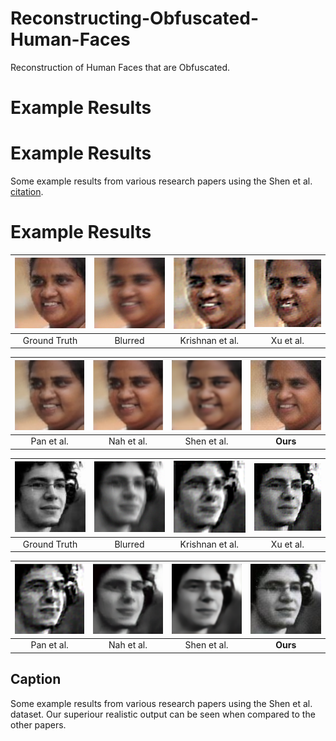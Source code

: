 # Reconstructing-Obfuscated-Human-Faces
Reconstruction of Human Faces that are Obfuscated.
# Example Results


# Example Results

Some example results from various research papers using the Shen et al. [citation](#).

# Example Results

| ![Ground Truth](our_images/im4174_ker08_blur_k13.png_original.jpg) | ![Blurred](our_images/im4174_ker08_blur_k13.png) | ![Krishnan et al.](other_paper_images/krishnan1.png) | ![Xu et al.](other_paper_images/xu1.png) |
|:------------------------------------------------------------------:|:-------------------------------------------------:|:-------------------------------------------------:|:-------------------------------------:|
| Ground Truth | Blurred | Krishnan et al. | Xu et al. |

| ![Pan et al.](other_paper_images/pan1.png) | ![Nah et al.](other_paper_images/nah1.png) | ![Shen et al.](other_paper_images/shen1.png) | **![Ours](our_images/im4174_ker08_blur_k13.png_output.jpg)** |
|:------------------------------:|:------------------------------:|:------------------------------:|:-------------------------------------------:|
| Pan et al. | Nah et al. | Shen et al. | **Ours** |

| ![Ground Truth](our_images/im4218_ker01_blur_k15.png_original.jpg) | ![Blurred](our_images/im4218_ker01_blur_k15.png) | ![Krishnan et al.](other_paper_images/krishnan2.png) | ![Xu et al.](other_paper_images/xu2.png) |
|:------------------------------------------------------------------:|:-------------------------------------------------:|:-------------------------------------------------:|:-------------------------------------:|
| Ground Truth | Blurred | Krishnan et al. | Xu et al. |

| ![Pan et al.](other_paper_images/pan2.png) | ![Nah et al.](other_paper_images/nah2.png) | ![Shen et al.](other_paper_images/shen2.png) | **![Ours](our_images/im4218_ker01_blur_k15.png_output.jpg)** |
|:------------------------------:|:------------------------------:|:------------------------------:|:-------------------------------------------:|
| Pan et al. | Nah et al. | Shen et al. | **Ours** |

## Caption
Some example results from various research papers using the Shen et al.  dataset. Our superiour realistic output can be seen when compared to the other papers.

